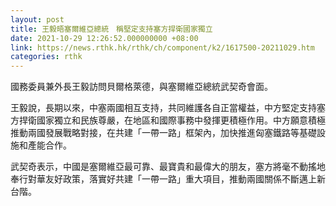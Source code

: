 ```yaml
---
layout: post
title: 王毅晤塞爾維亞總統　稱堅定支持塞方捍衛國家獨立
date: 2021-10-29 12:26:52.000000000 +08:00
link: https://news.rthk.hk/rthk/ch/component/k2/1617500-20211029.htm
categories: rthk
---
```


國務委員兼外長王毅訪問貝爾格萊德，與塞爾維亞總統武契奇會面。

王毅說，長期以來，中塞兩國相互支持，共同維護各自正當權益，中方堅定支持塞方捍衛國家獨立和民族尊嚴，在地區和國際事務中發揮更積極作用。中方願意積極推動兩國發展戰略對接，在共建「一帶一路」框架內，加快推進匈塞鐵路等基礎設施和產能合作。

武契奇表示，中國是塞爾維亞最可靠、最寶貴和最偉大的朋友，塞方將毫不動搖地奉行對華友好政策，落實好共建「一帶一路」重大項目，推動兩國關係不斷邁上新台階。
　　
　

